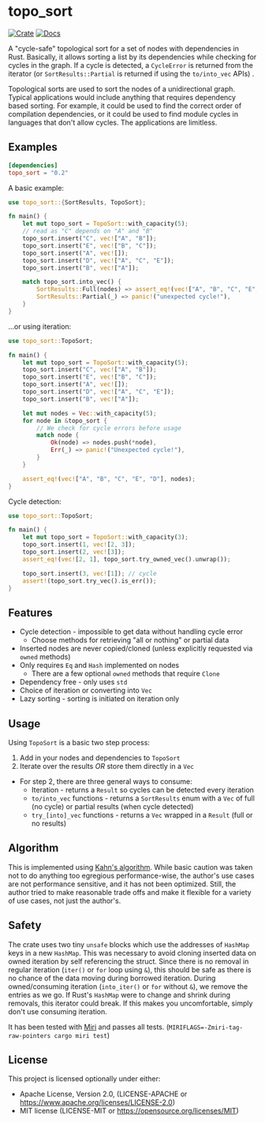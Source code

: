 # topo_sort

[![Crate](https://img.shields.io/crates/v/topo_sort?style=for-the-badge)](https://crates.io/crates/topo_sort)
[![Docs](https://img.shields.io/docsrs/topo_sort?style=for-the-badge)](https://docs.rs/topo_sort)

A "cycle-safe" topological sort for a set of nodes with dependencies in Rust.
Basically, it allows sorting a list by its dependencies while checking for
cycles in the graph. If a cycle is detected, a `CycleError` is returned from the
iterator (or `SortResults::Partial` is returned if using the `to/into_vec` APIs)
.

Topological sorts are used to sort the nodes of a unidirectional graph. Typical
applications would include anything that requires dependency based sorting. For
example, it could be used to find the correct order of compilation dependencies,
or it could be used to find module cycles in languages that don't allow cycles.
The applications are limitless.

## Examples

```toml
[dependencies]
topo_sort = "0.2"
```

A basic example:

```rust
use topo_sort::{SortResults, TopoSort};

fn main() {
    let mut topo_sort = TopoSort::with_capacity(5);
    // read as "C" depends on "A" and "B"
    topo_sort.insert("C", vec!["A", "B"]);
    topo_sort.insert("E", vec!["B", "C"]);
    topo_sort.insert("A", vec![]);
    topo_sort.insert("D", vec!["A", "C", "E"]);
    topo_sort.insert("B", vec!["A"]);

    match topo_sort.into_vec() {
        SortResults::Full(nodes) => assert_eq!(vec!["A", "B", "C", "E", "D"], nodes),
        SortResults::Partial(_) => panic!("unexpected cycle!"),
    }
}
```

...or using iteration:

```rust
use topo_sort::TopoSort;

fn main() {
    let mut topo_sort = TopoSort::with_capacity(5);
    topo_sort.insert("C", vec!["A", "B"]);
    topo_sort.insert("E", vec!["B", "C"]);
    topo_sort.insert("A", vec![]);
    topo_sort.insert("D", vec!["A", "C", "E"]);
    topo_sort.insert("B", vec!["A"]);

    let mut nodes = Vec::with_capacity(5);
    for node in &topo_sort {
        // We check for cycle errors before usage
        match node {
            Ok(node) => nodes.push(*node),
            Err(_) => panic!("Unexpected cycle!"),
        }
    }

    assert_eq!(vec!["A", "B", "C", "E", "D"], nodes);
}
```

Cycle detection:

```rust
use topo_sort::TopoSort;

fn main() {
    let mut topo_sort = TopoSort::with_capacity(3);
    topo_sort.insert(1, vec![2, 3]);
    topo_sort.insert(2, vec![3]);
    assert_eq!(vec![2, 1], topo_sort.try_owned_vec().unwrap());

    topo_sort.insert(3, vec![1]); // cycle
    assert!(topo_sort.try_vec().is_err());
}
```

## Features

* Cycle detection - impossible to get data without handling cycle error
    * Choose methods for retrieving "all or nothing" or partial data
* Inserted nodes are never copied/cloned (unless explicitly requested
  via `owned` methods)
* Only requires `Eq` and `Hash` implemented on nodes
    * There are a few optional `owned` methods that require `Clone`
* Dependency free - only uses `std`
* Choice of iteration or converting into `Vec`
* Lazy sorting - sorting is initiated on iteration only

## Usage

Using `TopoSort` is a basic two step process:

1. Add in your nodes and dependencies to `TopoSort`
2. Iterate over the results *OR* store them directly in a `Vec`

* For step 2, there are three general ways to consume:
    * Iteration - returns a `Result` so cycles can be detected every iteration
    * `to/into_vec` functions - returns a `SortResults` enum with a `Vec` of
      full (no cycle) or partial results (when cycle detected)
    * `try_[into]_vec` functions - returns a `Vec` wrapped in a `Result` (full
      or no results)

## Algorithm

This is implemented
using [Kahn's algorithm](https://en.wikipedia.org/wiki/Topological_sorting).
While basic caution was taken not to do anything too egregious performance-wise,
the author's use cases are not performance sensitive, and it has not been
optimized. Still, the author tried to make reasonable trade offs and make it
flexible for a variety of use cases, not just the author's.

## Safety

The crate uses two tiny `unsafe` blocks which use the addresses of `HashMap`
keys in a new `HashMap`. This was necessary to avoid cloning inserted data on
owned iteration by self referencing the struct. Since there is no removal in
regular iteration (`iter()` or `for` loop using `&`), this should be safe as
there is no chance of the data moving during borrowed iteration. During
owned/consuming iteration (`into_iter()` or `for` without `&`), we remove the
entries as we go. If Rust's `HashMap` were to change and shrink during removals,
this iterator could break. If this makes you uncomfortable, simply don't use
consuming iteration.

It has been tested with [Miri](https://github.com/rust-lang/miri/) and passes
all tests. (`MIRIFLAGS=-Zmiri-tag-raw-pointers cargo miri test`)

## License

This project is licensed optionally under either:

* Apache License, Version 2.0, (LICENSE-APACHE
  or https://www.apache.org/licenses/LICENSE-2.0)
* MIT license (LICENSE-MIT or https://opensource.org/licenses/MIT)
